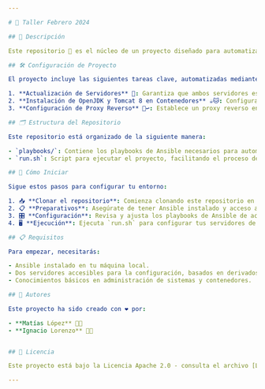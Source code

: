 ```yaml
---

# 🚀 Taller Febrero 2024

## 📌 Descripción

Este repositorio 📂 es el núcleo de un proyecto diseñado para automatizar la configuración de un entorno de desarrollo utilizando Ansible. Desarrollado por Matías López e Ignacio Lorenzo como parte de su trabajo final de universidad, este taller abarca la actualización de servidores, la instalación de OpenJDK y Tomcat 8 en contenedores usando Podman, y la configuración de un proxy reverso para acceder de manera segura y eficiente a la aplicación Java. Se espera que los servidores utilizados sean derivados de RHEL o Debian, tales como Rocky Linux o Ubuntu.

## 🛠 Configuración de Proyecto

El proyecto incluye las siguientes tareas clave, automatizadas mediante Ansible:

1. **Actualización de Servidores** 🔄: Garantiza que ambos servidores estén actualizados con las últimas versiones de seguridad y software.
2. **Instalación de OpenJDK y Tomcat 8 en Contenedores** ☕🐱: Configura un servidor con OpenJDK y Tomcat 8, desplegando la [aplicación de muestra de Tomcat](https://tomcat.apache.org/tomcat-8.0-doc/appdev/sample/) en contenedores gestionados por Podman.
3. **Configuración de Proxy Reverso** 🔄↩️: Establece un proxy reverso en el otro servidor para un acceso optimizado a la aplicación Java.

## 🗂 Estructura del Repositorio

Este repositorio está organizado de la siguiente manera:

- `playbooks/`: Contiene los playbooks de Ansible necesarios para automatizar las tareas mencionadas.
- `run.sh`: Script para ejecutar el proyecto, facilitando el proceso de despliegue y configuración.

## 🚀 Cómo Iniciar

Sigue estos pasos para configurar tu entorno:

1. 📥 **Clonar el repositorio**: Comienza clonando este repositorio en tu máquina local.
2. 📋 **Preparativos**: Asegúrate de tener Ansible instalado y acceso a dos servidores (uno para la aplicación y otro para el proxy reverso), preferiblemente derivados de RHEL o Debian.
3. 🎛 **Configuración**: Revisa y ajusta los playbooks de Ansible de acuerdo a tus necesidades.
4. 🖥 **Ejecución**: Ejecuta `run.sh` para configurar tus servidores de manera automática.

## 📋 Requisitos

Para empezar, necesitarás:

- Ansible instalado en tu máquina local.
- Dos servidores accesibles para la configuración, basados en derivados de RHEL o Debian.
- Conocimientos básicos en administración de sistemas y contenedores.

## 👥 Autores

Este proyecto ha sido creado con ❤️ por:

- **Matías López** 🧑‍💻
- **Ignacio Lorenzo** 🧑‍💻


## 📜 Licencia

Este proyecto está bajo la Licencia Apache 2.0 - consulta el archivo [LICENSE](LICENSE) para más detalles.

---
```

